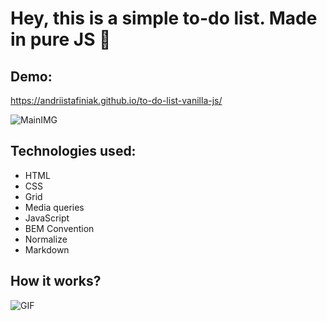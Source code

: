 # Hey, this is a simple to-do list. Made in pure JS 🙂

## Demo:
https://andriistafiniak.github.io/to-do-list-vanilla-js/

![MainIMG](images/main.png)

## Technologies used:
- HTML
- CSS
- Grid
- Media queries
- JavaScript
- BEM Convention
- Normalize
- Markdown

## How it works?
![GIF](https://media.giphy.com/media/v1.Y2lkPTc5MGI3NjExYTgxZTg4MzY2YmMwMTRlNDc0OThkYzg0MTVjYTg4YzVhMDFhMzNkYiZlcD12MV9pbnRlcm5hbF9naWZzX2dpZklkJmN0PWc/VGotapkzeZraGdxm1L/giphy.gif)

